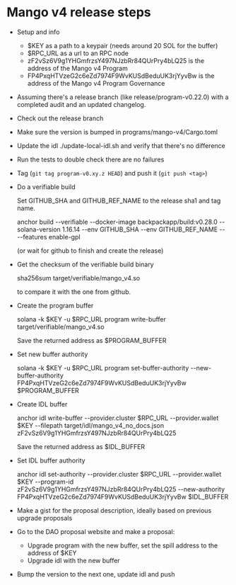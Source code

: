 # Mango v4 release steps

- Setup and info

  - $KEY as a path to a keypair (needs around 20 SOL for the buffer)
  - $RPC_URL as a url to an RPC node
  - zF2vSz6V9g1YHGmfrzsY497NJzbRr84QUrPry4bLQ25 is the address of the Mango v4 Program
  - FP4PxqHTVzeG2c6eZd7974F9WvKUSdBeduUK3rjYyvBw is the address of the Mango v4 Program Governance

- Assuming there's a release branch (like release/program-v0.22.0)
  with a completed audit and an updated changelog.

- Check out the release branch

- Make sure the version is bumped in programs/mango-v4/Cargo.toml

- Update the idl ./update-local-idl.sh and verify that there's no difference

- Run the tests to double check there are no failures

- Tag (`git tag program-v0.xy.z HEAD`) and push it (`git push <tag>`)

- Do a verifiable build

  Set GITHUB_SHA and GITHUB_REF_NAME to the release sha1 and tag name.

  anchor build --verifiable --docker-image backpackapp/build:v0.28.0 --solana-version 1.16.14 --env GITHUB_SHA --env GITHUB_REF_NAME -- --features enable-gpl

  (or wait for github to finish and create the release)

- Get the checksum of the verifiable build binary

  sha256sum target/verifiable/mango_v4.so

  to compare it with the one from github.

- Create the program buffer

  solana -k $KEY -u $RPC_URL program write-buffer target/verifiable/mango_v4.so

  Save the returned address as $PROGRAM_BUFFER

- Set new buffer authority

  solana -k $KEY -u $RPC_URL program set-buffer-authority --new-buffer-authority FP4PxqHTVzeG2c6eZd7974F9WvKUSdBeduUK3rjYyvBw $PROGRAM_BUFFER

- Create IDL buffer

  anchor idl write-buffer --provider.cluster $RPC_URL --provider.wallet $KEY --filepath target/idl/mango_v4_no_docs.json zF2vSz6V9g1YHGmfrzsY497NJzbRr84QUrPry4bLQ25

  Save the returned address as $IDL_BUFFER

- Set IDL buffer authority

  anchor idl set-authority --provider.cluster $RPC_URL --provider.wallet $KEY --program-id zF2vSz6V9g1YHGmfrzsY497NJzbRr84QUrPry4bLQ25 --new-authority FP4PxqHTVzeG2c6eZd7974F9WvKUSdBeduUK3rjYyvBw $IDL_BUFFER

- Make a gist for the proposal description, ideally based on previous upgrade proposals

- Go to the DAO proposal website and make a proposal:

  - Upgrade program with the new buffer, set the spill address to the address of $KEY
  - Upgrade idl with the new buffer

- Bump the version to the next one, update idl and push
